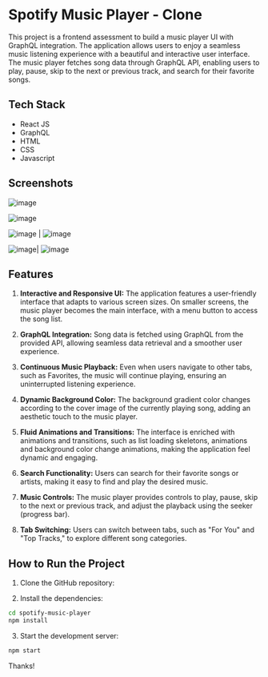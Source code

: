 # Spotify Music Player - Clone

This project is a frontend assessment to build a music player UI with GraphQL integration. The application allows users to enjoy a seamless music listening experience with a beautiful and interactive user interface. The music player fetches song data through GraphQL API, enabling users to play, pause, skip to the next or previous track, and search for their favorite songs.



## Tech Stack

- React JS
- GraphQL
- HTML
- CSS
- Javascript

## Screenshots

![image](https://github.com/Grovercode/Spotify/assets/57047418/d399dc3d-d849-4041-a9b9-7af9d04e214c)

![image](https://github.com/Grovercode/Spotify/assets/57047418/90d1522a-dacd-4f30-b89c-32276e7adad7)


![image](https://github.com/Grovercode/Spotify/assets/57047418/e1f3cfad-29e0-47ea-8947-c2bbd22b70f6) | ![image](https://github.com/Grovercode/Spotify/assets/57047418/31b04ebe-300d-40ed-a0e3-6519d4cac0df)

![image](https://github.com/Grovercode/Spotify/assets/57047418/0ddc6855-bfa8-45ea-bc6b-e0a34941fd0a)| ![image](https://github.com/Grovercode/Spotify/assets/57047418/3f4d92e8-95bf-43c4-8239-24bfd86ed37b)





## Features

1. **Interactive and Responsive UI:** The application features a user-friendly interface that adapts to various screen sizes. On smaller screens, the music player becomes the main interface, with a menu button to access the song list.

2. **GraphQL Integration:** Song data is fetched using GraphQL from the provided API, allowing seamless data retrieval and a smoother user experience.

3. **Continuous Music Playback:** Even when users navigate to other tabs, such as Favorites, the music will continue playing, ensuring an uninterrupted listening experience.

4. **Dynamic Background Color:** The background gradient color changes according to the cover image of the currently playing song, adding an aesthetic touch to the music player.

5. **Fluid Animations and Transitions:** The interface is enriched with animations and transitions, such as list loading skeletons, animations and background color change animations, making the application feel dynamic and engaging.

6. **Search Functionality:** Users can search for their favorite songs or artists, making it easy to find and play the desired music.

7. **Music Controls:** The music player provides controls to play, pause, skip to the next or previous track, and adjust the playback using the seeker (progress bar).

8. **Tab Switching:** Users can switch between tabs, such as "For You" and "Top Tracks," to explore different song categories.

## How to Run the Project

1. Clone the GitHub repository:

2. Install the dependencies:
```bash
cd spotify-music-player
npm install
```
3. Start the development server:
```bash
npm start
```

Thanks!

